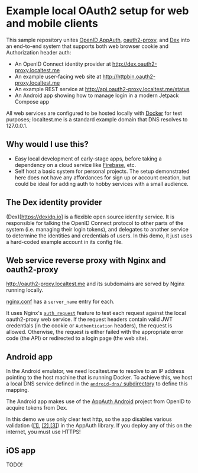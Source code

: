 # Example local OAuth2 setup for web and mobile clients

This sample repository unites [OpenID AppAuth](https://github.com/openid), [oauth2-proxy](https://github.com/oauth2-proxy/oauth2-proxy), and [Dex](https://dexidp.io) into an end-to-end system that supports both web browser cookie and Authorization header auth:
- An OpenID Connect identity provider at http://dex.oauth2-proxy.localtest.me
- An example user-facing web site at http://httpbin.oauth2-proxy.localtest.me
- An example REST service at http://api.oauth2-proxy.localtest.me/status
- An Android app showing how to manage login in a modern Jetpack Compose app

All web services are configured to be hosted locally with [Docker](https://docs.docker.com/desktop/) for test purposes; localtest.me is a standard example domain that DNS resolves to 127.0.0.1.

## Why would I use this?

- Easy local development of early-stage apps, before taking a dependency on a cloud service like [Firebase](https://firebase.google.com/docs/auth/android/firebaseui), etc.
- Self host a basic system for personal projects. The setup demonstrated here does not have any affordances for sign up or account creation, but could be ideal for adding auth to hobby services with a small audience.

## The Dex identity provider

(Dex)[https://dexidp.io] is a flexible open source identity service. It is responsible for talking the OpenID Connect protocol to other parts of the system (i.e. managing their login tokens), and delegates to another service to determine the identities and credentials of users. In this demo, it just uses a hard-coded example account in its config file.

## Web service reverse proxy with Nginx and oauth2-proxy

http://oauth2-proxy.localtest.me and its subdomains are served by Nginx running locally.

[nginx.conf](https://github.com/schwink/oauth2-scaffold/blob/main/server/nginx.conf) has a `server_name` entry for each.

It uses Nginx's [`auth_request`](https://nginx.org/en/docs/http/ngx_http_auth_request_module.html) feature to test each request against the local oauth2-proxy web service. If the request headers contain valid JWT credentials (in the cookie or `Authentication` headers), the request is allowed. Otherwise, the request is either failed with the appropriate error code (the API) or redirected to a login page (the web site).

## Android app

In the Android emulator, we need localtest.me to resolve to an IP address pointing to the host machine that is running Docker. To achieve this, we host a local DNS service defined in the [`android-dns/` subdirectory](https://github.com/schwink/oauth2-scaffold/tree/main/android-dns) to define this mapping.

The Android app makes use of the [AppAuth Android](https://github.com/openid/AppAuth-Android) project from OpenID to acquire tokens from Dex.

In this demo we use only clear text http, so the app disables various validation ([[1]](https://github.com/schwink/oauth2-scaffold/blob/main/android/app/src/main/java/com/example/oauth2sample/app/auth/UserSessionService.kt#L122-L135), [[2]](https://github.com/schwink/oauth2-scaffold/blob/main/android/app/src/main/AndroidManifest.xml#L17C45-L17C68),[[3]](https://github.com/schwink/oauth2-scaffold/blob/main/android/app/src/main/res/xml/network_security_config.xml)) in the AppAuth library. If you deploy any of this on the internet, you must use HTTPS!

## iOS app

TODO!
